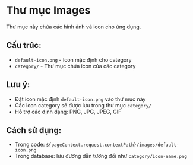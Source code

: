 # Thư mục Images

Thư mục này chứa các hình ảnh và icon cho ứng dụng.

## Cấu trúc:
- `default-icon.png` - Icon mặc định cho category
- `category/` - Thư mục chứa icon của các category

## Lưu ý:
- Đặt icon mặc định `default-icon.png` vào thư mục này
- Các icon category sẽ được lưu trong thư mục `category/`
- Hỗ trợ các định dạng: PNG, JPG, JPEG, GIF

## Cách sử dụng:
- Trong code: `${pageContext.request.contextPath}/images/default-icon.png`
- Trong database: lưu đường dẫn tương đối như `category/icon-name.png`
